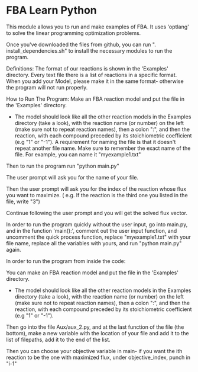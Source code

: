 # FBA Learn Python


This module allows you to run and make examples of FBA.
It uses 'optlang' to solve the linear programming optimization problems.


Once you've downloaded the files from github, you can run ". install_dependencies.sh" to install the necessary modules to run the program.



Definitions:
The format of our reactions is shown in the 'Examples' directory. Every text file there is a list of reactions in a specific format.
When you add your Model, please make it in the same format- otherwise the program will not run properly.

How to Run The Program:
Make an FBA reaction model and put the file in the 'Examples' directory.
* The model should look like all the other reaction models in the Examples directory (take a look), with the reaction name (or number) on the left (make sure not to repeat reaction names), then a colon ":", and then the reaction, with each compound preceded by its stoichiometric coefficient (e.g "1" or "-1").
A requirement for naming the file is that it doesn't repeat another file name.
Make sure to remember the exact name of the file. For example, you can name it "myexample1.txt"

Then to run the program run "python main.py"

The user prompt will ask you for the name of your file.

Then the user prompt will ask you for the index of the reaction whose flux you want to maximize.
( e.g. If the reaction is the third one you listed in the file, write "3")

Continue following the user prompt and you will get the solved flux vector.

In order to run the program quickly without the user input, go into main.py, and in the function 'main():', comment out the user input function,
and uncomment the quick process function, replace "myexample1.txt" with your file name, replace all the variables with yours, and run "python main.py" again.









In order to run the program from inside the code:

You can make an FBA reaction model and put the file in the 'Examples' directory.
* The model should look like all the other reaction models in the Examples directory (take a look), with the reaction name (or number) on the left (make sure not to repeat reaction names), then a colon ":", and then the reaction, with each compound preceded by its stoichiometric coefficient (e.g "1" or "-1").

Then go into the file Aux/aux_2.py, and at the last function of the file (the bottom), make a new variable with the location of your file and add it
to the list of filepaths, add it to the end of the list.

Then you can choose your objective variable in main- if you want the ith reaction to be the one with maximized flux, under objective_index, punch in "i-1"



